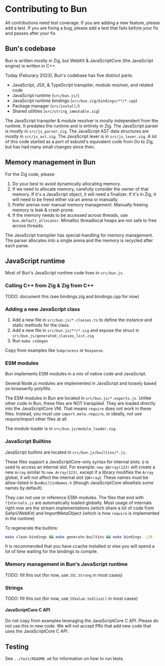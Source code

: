 # Contributing to Bun

All contributions need test coverage. If you are adding a new feature, please add a test. If you are fixing a bug, please add a test that fails before your fix and passes after your fix.

## Bun's codebase

Bun is written mostly in Zig, but WebKit & JavaScriptCore (the JavaScript engine) is written in C++.

Today (Feburary 2023), Bun's codebase has five distinct parts:

- JavaScript, JSX, & TypeScript transpiler, module resolver, and related code
- JavaScript runtime (`src/bun.js/`)
- JavaScript runtime bindings (`src/bun.zig/bindings/**/*.cpp`)
- Package manager (`src/install/`)
- Shared utilities (`src/string_immutable.zig`)

The JavaScript transpiler & module resolver is mostly independent from the runtime. It predates the runtime and is entirely in Zig. The JavaScript parser is mostly in `src/js_parser.zig`. The JavaScript AST data structures are mostly in `src/js_ast.zig`. The JavaScript lexer is in `src/js_lexer.zig`. A lot of this code started as a port of esbuild's equivalent code from Go to Zig, but has had many small changes since then.

## Memory management in Bun

For the Zig code, please:

1. Do your best to avoid dynamically allocating memory.
2. If we need to allocate memory, carefully consider the owner of that memory. If it's a JavaScript object, it will need a finalizer. If it's in Zig, it will need to be freed either via an arena or manually.
3. Prefer arenas over manual memory management. Manually freeing memory is leak & crash prone.
4. If the memory needs to be accessed across threads, use `bun.default_allocator`. Mimalloc threadlocal heaps are not safe to free across threads.

The JavaScript transpiler has special-handling for memory management. The parser allocates into a single arena and the memory is recycled after each parse.

## JavaScript runtime

Most of Bun's JavaScript runtime code lives in `src/bun.js`.

### Calling C++ from Zig & Zig from C++

TODO: document this (see bindings.zig and bindings.cpp for now)

### Adding a new JavaScript class

1. Add a new file in `src/bun.js/*.classes.ts` to define the instance and static methods for the class.
2. Add a new file in `src/bun.js/**/*.zig` and expose the struct in `src/bun.js/generated_classes_list.zig`
3. Run `make codegen`

Copy from examples like `Subprocess` or `Response`.

### ESM modules

Bun implements ESM modules in a mix of native code and JavaScript.

Several Node.js modules are implemented in JavaScript and loosely based on browserify polyfills.

The ESM modules in Bun are located in `src/bun.js/*.exports.js`. Unlike other code in Bun, these files are NOT transpiled. They are loaded directly into the JavaScriptCore VM. That means `require` does not work in these files. Instead, you must use `import.meta.require`, or ideally, not use require/import other files at all.

The module loader is in `src/bun.js/module_loader.zig`.

### JavaScript Builtins

JavaScript builtins are located in `src/bun.js/builtins/*.js`.

These files support a JavaScriptCore-only syntax for internal slots. `@` is used to access an internal slot. For example: `new @Array(123)` will create a new `Array` similar to `new Array(123)`, except if a library modifies the `Array` global, it will not affect the internal slot (`@Array`). These names must be allow-listed in `BunBuiltinNames.h` (though JavaScriptCore allowlists some names by default).

They can not use or reference ESM-modules. The files that end with `*Internals.js` are automatically loaded globally. Most usage of internals right now are the stream implementations (which share a lot of code from Safari/WebKit) and ImportMetaObject (which is how `require` is implemented in the runtime)

To regenerate the builtins:

```sh
make clean-bindings && make generate-builtins && make bindings -j10
```

It is recommended that you have ccache installed or else you will spend a lot of time waiting for the bindings to compile.

### Memory management in Bun's JavaScript runtime

TODO: fill this out (for now, use `JSC.Strong` in most cases)

### Strings

TODO: fill this out (for now, use `JSValue.toSlice()` in most cases)

#### JavaScriptCore C API

Do not copy from examples leveraging the JavaScriptCore C API. Please do not use this in new code. We will not accept PRs that add new code that uses the JavaScriptCore C API.

## Testing

See `../test/README.md` for information on how to run tests.
